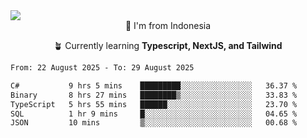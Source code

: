 
<img align = "center" src="https://readme-typing-svg.herokuapp.com?font=Fira+Code&size=25&pause=1000&color=00F713&center=true&vCenter=true&random=false&width=850&height=70&lines=Hi+There+%F0%9F%91%8B%2C+Im+Julian+Caesar;"/>
<br>

<div align = "center">
  📌 I'm from Indonesia
  
  🪴 Currently learning **Typescript, NextJS, and Tailwind**
</div>

<!--START_SECTION:waka-->

```txt
From: 22 August 2025 - To: 29 August 2025

C#           9 hrs 5 mins    █████████░░░░░░░░░░░░░░░░   36.37 %
Binary       8 hrs 27 mins   ████████▒░░░░░░░░░░░░░░░░   33.83 %
TypeScript   5 hrs 55 mins   ██████░░░░░░░░░░░░░░░░░░░   23.70 %
SQL          1 hr 9 mins     █░░░░░░░░░░░░░░░░░░░░░░░░   04.65 %
JSON         10 mins         ▒░░░░░░░░░░░░░░░░░░░░░░░░   00.68 %
```

<!--END_SECTION:waka-->
